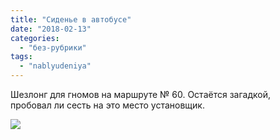 ```yaml
---
title: "Сиденье в автобусе"
date: "2018-02-13"
categories: 
  - "без-рубрики"
tags: 
  - "nablyudeniya"
---
```


Шезлонг для гномов на маршруте № 60. Остаётся загадкой, пробовал ли сесть на это место установщик.

![](/blog/assets/img/sidenje-v-avtobuse-lg.jpg)
